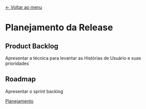 [<- Voltar ao menu](README.md)

# Planejamento da Release

## Product Backlog

Apresentar a técnica para levantar as Histórias de Usuário e suas prioridades

## Roadmap

Apresentar o sprint backlog

[Planejamento](.gitbook/assets/planejamento.pdf)